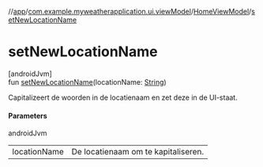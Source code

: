//[app](../../../index.md)/[com.example.myweatherapplication.ui.viewModel](../index.md)/[HomeViewModel](index.md)/[setNewLocationName](set-new-location-name.md)

# setNewLocationName

[androidJvm]\
fun [setNewLocationName](set-new-location-name.md)(locationName: [String](https://kotlinlang.org/api/latest/jvm/stdlib/kotlin/-string/index.html))

Capitalizeert de woorden in de locatienaam en zet deze in de UI-staat.

#### Parameters

androidJvm

| | |
|---|---|
| locationName | De locatienaam om te kapitaliseren. |
